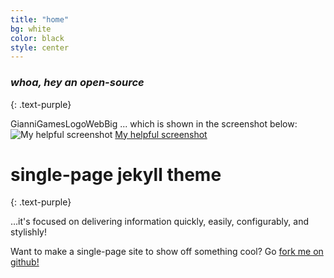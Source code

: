 ```yaml
---
title: "home"
bg: white
color: black
style: center
---
```


### *whoa, hey an open-source*
{: .text-purple}

GianniGamesLogoWebBig
... which is shown in the screenshot below:
![My helpful screenshot](/img/GianniGamesLogoWebBig.jpg)
[My helpful screenshot](/img/GianniGamesLogoWebBig.jpg)

<span class="fa-stack subtlecircle" style="font-size:100px; background:rgba(255,166,0,0.1)">
  <i class="fa fa-circle fa-stack-2x text-white"></i>
  <i class="fa fa-bicycle fa-stack-1x text-orange"></i>
</span>

# single-page jekyll theme
{: .text-purple}


…it's focused on delivering information quickly, easily, configurably, and stylishly!

Want to make a single-page site to show off something cool? Go [fork me on github!](https://github.com/t413/SinglePaged)

